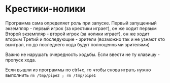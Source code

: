 # Крестики-нолики

Программа сама определяет роль при запуске. 
Первый запущенный экземпляр - первый игрок (за крестики играет), он же ходит первым
Второй экземпляр - второй игрок (за нолики играет), он же ходит вторым
Третий и последующие - зрители (возможно так и не узнают кто выиграл, но до последнего хода будут полноценными зрителями)

Важно не нарушать очередность ходьбы. Если ввести не ту клавишу - пропуск хода.

Если вышли из программы по ctrl+c, то чтобы снова играть нужно выполнить `rm /tmp/pipe2 ; rm /tmp/pipe1`
